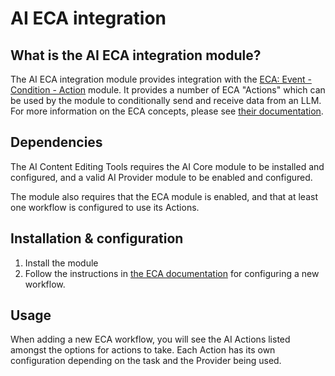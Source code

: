 # AI ECA integration
## What is the AI ECA integration module?
The AI ECA integration module provides integration with the [ECA: Event - Condition - Action](https://www.drupal.org/project/eca)
module. It provides a number of ECA "Actions" which can be used by the module to
conditionally send and receive data from an LLM. For more information on the ECA
concepts, please see [their documentation](https://ecaguide.org/).

## Dependencies
The AI Content Editing Tools requires the AI Core module to be installed and
configured, and a valid AI Provider module to be enabled and configured.

The module also requires that the ECA module is enabled, and that at least one
workflow is configured to use its Actions.

## Installation & configuration
1. Install the module
2. Follow the instructions in [the ECA documentation](https://ecaguide.org/) for configuring a new workflow.

## Usage
When adding a new ECA workflow, you will see the AI Actions listed amongst the
options for actions to take. Each Action has its own configuration depending on
the task and the Provider being used.
